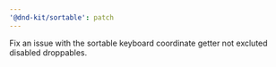 ```yaml
---
'@dnd-kit/sortable': patch
---
```


Fix an issue with the sortable keyboard coordinate getter not excluted disabled droppables.
